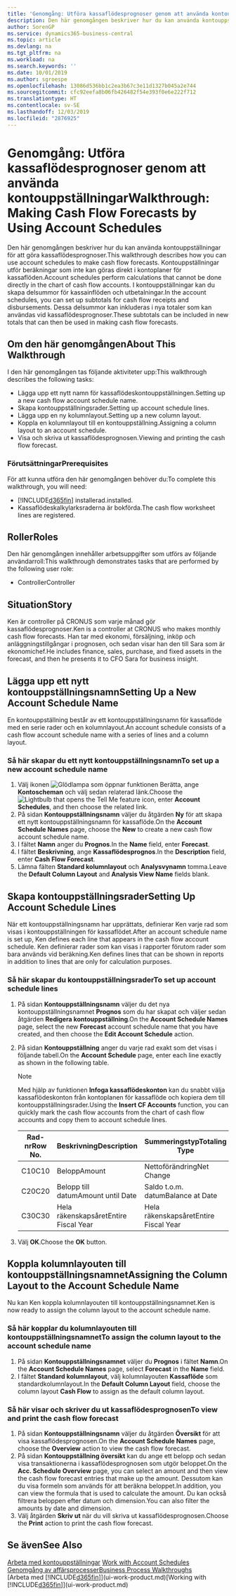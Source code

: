 ```yaml
---
title: 'Genomgång: Utföra kassaflödesprognoser genom att använda kontouppställningar | Microsoft Docs'
description: Den här genomgången beskriver hur du kan använda kontouppställningar för att göra kassaflödesprognoser. Kontouppställningar utför beräkningar som inte kan göras direkt i kontoplaner för kassaflöden. I kontouppställningar kan du skapa delsummor för kassainflöden och utbetalningar. Dessa delsummor kan inkluderas i nya totaler som kan användas vid kassaflödesprognoser.
author: SorenGP
ms.service: dynamics365-business-central
ms.topic: article
ms.devlang: na
ms.tgt_pltfrm: na
ms.workload: na
ms.search.keywords: ''
ms.date: 10/01/2019
ms.author: sgroespe
ms.openlocfilehash: 13086d536bb1c2ea3b67c3e11d1327b045a2e744
ms.sourcegitcommit: cfc92eefa8b06fb426482f54e393f0e6e222f712
ms.translationtype: HT
ms.contentlocale: sv-SE
ms.lasthandoff: 12/03/2019
ms.locfileid: "2876925"
---
```

# <a name="walkthrough-making-cash-flow-forecasts-by-using-account-schedules"></a><span data-ttu-id="164a8-106">Genomgång: Utföra kassaflödesprognoser genom att använda kontouppställningar</span><span class="sxs-lookup"><span data-stu-id="164a8-106">Walkthrough: Making Cash Flow Forecasts by Using Account Schedules</span></span>
<span data-ttu-id="164a8-107">Den här genomgången beskriver hur du kan använda kontouppställningar för att göra kassaflödesprognoser.</span><span class="sxs-lookup"><span data-stu-id="164a8-107">This walkthrough describes how you can use account schedules to make cash flow forecasts.</span></span> <span data-ttu-id="164a8-108">Kontouppställningar utför beräkningar som inte kan göras direkt i kontoplaner för kassaflöden.</span><span class="sxs-lookup"><span data-stu-id="164a8-108">Account schedules perform calculations that cannot be done directly in the chart of cash flow accounts.</span></span> <span data-ttu-id="164a8-109">I kontouppställningar kan du skapa delsummor för kassainflöden och utbetalningar.</span><span class="sxs-lookup"><span data-stu-id="164a8-109">In the account schedules, you can set up subtotals for cash flow receipts and disbursements.</span></span> <span data-ttu-id="164a8-110">Dessa delsummor kan inkluderas i nya totaler som kan användas vid kassaflödesprognoser.</span><span class="sxs-lookup"><span data-stu-id="164a8-110">These subtotals can be included in new totals that can then be used in making cash flow forecasts.</span></span>  

## <a name="about-this-walkthrough"></a><span data-ttu-id="164a8-111">Om den här genomgången</span><span class="sxs-lookup"><span data-stu-id="164a8-111">About This Walkthrough</span></span>  
<span data-ttu-id="164a8-112">I den här genomgången tas följande aktiviteter upp:</span><span class="sxs-lookup"><span data-stu-id="164a8-112">This walkthrough describes the following tasks:</span></span>  

- <span data-ttu-id="164a8-113">Lägga upp ett nytt namn för kassaflödeskontouppställningen.</span><span class="sxs-lookup"><span data-stu-id="164a8-113">Setting up a new cash flow account schedule name.</span></span>  
- <span data-ttu-id="164a8-114">Skapa kontouppställningsrader.</span><span class="sxs-lookup"><span data-stu-id="164a8-114">Setting up account schedule lines.</span></span>  
- <span data-ttu-id="164a8-115">Lägga upp en ny kolumnlayout.</span><span class="sxs-lookup"><span data-stu-id="164a8-115">Setting up a new column layout.</span></span>  
- <span data-ttu-id="164a8-116">Koppla en kolumnlayout till en kontouppställning.</span><span class="sxs-lookup"><span data-stu-id="164a8-116">Assigning a column layout to an account schedule.</span></span>  
- <span data-ttu-id="164a8-117">Visa och skriva ut kassaflödesprognosen.</span><span class="sxs-lookup"><span data-stu-id="164a8-117">Viewing and printing the cash flow forecast.</span></span>  

### <a name="prerequisites"></a><span data-ttu-id="164a8-118">Förutsättningar</span><span class="sxs-lookup"><span data-stu-id="164a8-118">Prerequisites</span></span>  
<span data-ttu-id="164a8-119">För att kunna utföra den här genomgången behöver du:</span><span class="sxs-lookup"><span data-stu-id="164a8-119">To complete this walkthrough, you will need:</span></span>  

- [!INCLUDE[d365fin](includes/d365fin_md.md)] <span data-ttu-id="164a8-120">installerad.</span><span class="sxs-lookup"><span data-stu-id="164a8-120">installed.</span></span>  
- <span data-ttu-id="164a8-121">Kassaflödeskalkylarksraderna är bokförda.</span><span class="sxs-lookup"><span data-stu-id="164a8-121">The cash flow worksheet lines are registered.</span></span>  

## <a name="roles"></a><span data-ttu-id="164a8-122">Roller</span><span class="sxs-lookup"><span data-stu-id="164a8-122">Roles</span></span>  
<span data-ttu-id="164a8-123">Den här genomgången innehåller arbetsuppgifter som utförs av följande användarroll:</span><span class="sxs-lookup"><span data-stu-id="164a8-123">This walkthrough demonstrates tasks that are performed by the following user role:</span></span>  

- <span data-ttu-id="164a8-124">Controller</span><span class="sxs-lookup"><span data-stu-id="164a8-124">Controller</span></span>  

## <a name="story"></a><span data-ttu-id="164a8-125">Situation</span><span class="sxs-lookup"><span data-stu-id="164a8-125">Story</span></span>  
<span data-ttu-id="164a8-126">Ken är controller på CRONUS som varje månad gör kassaflödesprognoser.</span><span class="sxs-lookup"><span data-stu-id="164a8-126">Ken is a controller at CRONUS who makes monthly cash flow forecasts.</span></span> <span data-ttu-id="164a8-127">Han tar med ekonomi, försäljning, inköp och anläggningstillgångar i prognosen, och sedan visar han den till Sara som är ekonomichef.</span><span class="sxs-lookup"><span data-stu-id="164a8-127">He includes finance, sales, purchase, and fixed assets in the forecast, and then he presents it to CFO Sara for business insight.</span></span>  

## <a name="setting-up-a-new-account-schedule-name"></a><span data-ttu-id="164a8-128">Lägga upp ett nytt kontouppställningsnamn</span><span class="sxs-lookup"><span data-stu-id="164a8-128">Setting Up a New Account Schedule Name</span></span>  
<span data-ttu-id="164a8-129">En kontouppställning består av ett kontouppställningsnamn för kassaflöde med en serie rader och en kolumnlayout.</span><span class="sxs-lookup"><span data-stu-id="164a8-129">An account schedule consists of a cash flow account schedule name with a series of lines and a column layout.</span></span>  

### <a name="to-set-up-a-new-account-schedule-name"></a><span data-ttu-id="164a8-130">Så här skapar du ett nytt kontouppställningsnamn</span><span class="sxs-lookup"><span data-stu-id="164a8-130">To set up a new account schedule name</span></span>  

1.  <span data-ttu-id="164a8-131">Välj ikonen ![Glödlampa som öppnar funktionen Berätta](media/ui-search/search_small.png "Berätta vad du vill göra"), ange **Kontoscheman** och välj sedan relaterad länk.</span><span class="sxs-lookup"><span data-stu-id="164a8-131">Choose the ![Lightbulb that opens the Tell Me feature](media/ui-search/search_small.png "Tell me what you want to do") icon, enter **Account Schedules**, and then choose the related link.</span></span>  
2.  <span data-ttu-id="164a8-132">På sidan **Kontouppställningsnamn** väljer du åtgärden **Ny** för att skapa ett nytt kontouppställningsnamn för kassaflöde.</span><span class="sxs-lookup"><span data-stu-id="164a8-132">On the **Account Schedule Names** page, choose the **New** to create a new cash flow account schedule name.</span></span>  
3.  <span data-ttu-id="164a8-133">I fältet **Namn** anger du **Prognos**.</span><span class="sxs-lookup"><span data-stu-id="164a8-133">In the **Name** field, enter **Forecast**.</span></span>  
4.  <span data-ttu-id="164a8-134">I fältet **Beskrivning**, ange **Kassaflödesprognos**.</span><span class="sxs-lookup"><span data-stu-id="164a8-134">In the **Description** field, enter **Cash Flow Forecast**.</span></span>  
5.  <span data-ttu-id="164a8-135">Lämna fälten **Standard kolumnlayout** och **Analysvynamn** tomma.</span><span class="sxs-lookup"><span data-stu-id="164a8-135">Leave the **Default Column Layout** and **Analysis View Name** fields blank.</span></span>  

## <a name="setting-up-account-schedule-lines"></a><span data-ttu-id="164a8-136">Skapa kontouppställningsrader</span><span class="sxs-lookup"><span data-stu-id="164a8-136">Setting Up Account Schedule Lines</span></span>  
<span data-ttu-id="164a8-137">När ett kontouppställningsnamn har upprättats, definierar Ken varje rad som visas i kontouppställningen för kassaflödet.</span><span class="sxs-lookup"><span data-stu-id="164a8-137">After an account schedule name is set up, Ken defines each line that appears in the cash flow account schedule.</span></span> <span data-ttu-id="164a8-138">Ken definierar rader som kan visas i rapporter förutom rader som bara används vid beräkning.</span><span class="sxs-lookup"><span data-stu-id="164a8-138">Ken defines lines that can be shown in reports in addition to lines that are only for calculation purposes.</span></span>  

### <a name="to-set-up-account-schedule-lines"></a><span data-ttu-id="164a8-139">Så här skapar du kontouppställningsrader</span><span class="sxs-lookup"><span data-stu-id="164a8-139">To set up account schedule lines</span></span>  

1.  <span data-ttu-id="164a8-140">På sidan **Kontouppställningsnamn** väljer du det nya kontouppställningsnamnet **Prognos** som du har skapat och väljer sedan åtgärden **Redigera kontouppställning**.</span><span class="sxs-lookup"><span data-stu-id="164a8-140">On the **Account Schedule Names** page, select the new **Forecast** account schedule name that you have created, and then choose the **Edit Account Schedule** action.</span></span>  
2.  <span data-ttu-id="164a8-141">På sidan **Kontouppställning** anger du varje rad exakt som det visas i följande tabell.</span><span class="sxs-lookup"><span data-stu-id="164a8-141">On the **Account Schedule** page, enter each line exactly as shown in the following table.</span></span>  

    > [!NOTE]  
    >  <span data-ttu-id="164a8-142">Med hjälp av funktionen **Infoga kassaflödeskonton** kan du snabbt välja kassaflödeskonton från kontoplanen för kassaflöde och kopiera dem till kontouppställningsrader.</span><span class="sxs-lookup"><span data-stu-id="164a8-142">Using the **Insert CF Accounts** function, you can quickly mark the cash flow accounts from the chart of cash flow accounts and copy them to account schedule lines.</span></span>  

    |<span data-ttu-id="164a8-143">Rad-nr</span><span class="sxs-lookup"><span data-stu-id="164a8-143">Row No.</span></span>|<span data-ttu-id="164a8-144">Beskrivning</span><span class="sxs-lookup"><span data-stu-id="164a8-144">Description</span></span>|<span data-ttu-id="164a8-145">Summeringstyp</span><span class="sxs-lookup"><span data-stu-id="164a8-145">Totaling Type</span></span>|<span data-ttu-id="164a8-146">Summeringsintervall</span><span class="sxs-lookup"><span data-stu-id="164a8-146">Totaling</span></span>|<span data-ttu-id="164a8-147">Radtyp</span><span class="sxs-lookup"><span data-stu-id="164a8-147">Row Type</span></span>|<span data-ttu-id="164a8-148">Beloppstyp</span><span class="sxs-lookup"><span data-stu-id="164a8-148">Amount Type</span></span>|<span data-ttu-id="164a8-149">Visa</span><span class="sxs-lookup"><span data-stu-id="164a8-149">Show</span></span>|  
    |-------|-----------|-------------|--------|--------|-----------|----|
    |<span data-ttu-id="164a8-150">C10</span><span class="sxs-lookup"><span data-stu-id="164a8-150">C10</span></span>|<span data-ttu-id="164a8-151">Belopp</span><span class="sxs-lookup"><span data-stu-id="164a8-151">Amount</span></span>|<span data-ttu-id="164a8-152">Nettoförändring</span><span class="sxs-lookup"><span data-stu-id="164a8-152">Net Change</span></span>|<span data-ttu-id="164a8-153">Transaktioner</span><span class="sxs-lookup"><span data-stu-id="164a8-153">Entries</span></span>|<span data-ttu-id="164a8-154">Nettobelopp</span><span class="sxs-lookup"><span data-stu-id="164a8-154">Net Amount</span></span>|<span data-ttu-id="164a8-155">Alltid</span><span class="sxs-lookup"><span data-stu-id="164a8-155">Always</span></span>|  
    |<span data-ttu-id="164a8-156">C20</span><span class="sxs-lookup"><span data-stu-id="164a8-156">C20</span></span>|<span data-ttu-id="164a8-157">Belopp till datum</span><span class="sxs-lookup"><span data-stu-id="164a8-157">Amount until Date</span></span>|<span data-ttu-id="164a8-158">Saldo t.o.m. datum</span><span class="sxs-lookup"><span data-stu-id="164a8-158">Balance at Date</span></span>|<span data-ttu-id="164a8-159">Transaktioner</span><span class="sxs-lookup"><span data-stu-id="164a8-159">Entries</span></span>|<span data-ttu-id="164a8-160">Nettobelopp</span><span class="sxs-lookup"><span data-stu-id="164a8-160">Net Amount</span></span>|<span data-ttu-id="164a8-161">Alltid</span><span class="sxs-lookup"><span data-stu-id="164a8-161">Always</span></span>|  
    |<span data-ttu-id="164a8-162">C30</span><span class="sxs-lookup"><span data-stu-id="164a8-162">C30</span></span>|<span data-ttu-id="164a8-163">Hela räkenskapsåret</span><span class="sxs-lookup"><span data-stu-id="164a8-163">Entire Fiscal Year</span></span>|<span data-ttu-id="164a8-164">Hela räkenskapsåret</span><span class="sxs-lookup"><span data-stu-id="164a8-164">Entire Fiscal Year</span></span>|<span data-ttu-id="164a8-165">Transaktioner</span><span class="sxs-lookup"><span data-stu-id="164a8-165">Entries</span></span>|<span data-ttu-id="164a8-166">Nettobelopp</span><span class="sxs-lookup"><span data-stu-id="164a8-166">Net Amount</span></span>|<span data-ttu-id="164a8-167">Alltid</span><span class="sxs-lookup"><span data-stu-id="164a8-167">Always</span></span>|  

4.  <span data-ttu-id="164a8-168">Välj **OK**.</span><span class="sxs-lookup"><span data-stu-id="164a8-168">Choose the **OK** button.</span></span>  

## <a name="assigning-the-column-layout-to-the-account-schedule-name"></a><span data-ttu-id="164a8-169">Koppla kolumnlayouten till kontouppställningsnamnet</span><span class="sxs-lookup"><span data-stu-id="164a8-169">Assigning the Column Layout to the Account Schedule Name</span></span>  
<span data-ttu-id="164a8-170">Nu kan Ken koppla kolumnlayouten till kontouppställningsnamnet.</span><span class="sxs-lookup"><span data-stu-id="164a8-170">Ken is now ready to assign the column layout to the account schedule name.</span></span>  

### <a name="to-assign-the-column-layout-to-the-account-schedule-name"></a><span data-ttu-id="164a8-171">Så här kopplar du kolumnlayouten till kontouppställningsnamnet</span><span class="sxs-lookup"><span data-stu-id="164a8-171">To assign the column layout to the account schedule name</span></span>  

1.  <span data-ttu-id="164a8-172">På sidan **Kontouppställningsnamnet** väljer du **Prognos** i fältet **Namn**.</span><span class="sxs-lookup"><span data-stu-id="164a8-172">On the **Account Schedule Names** page, select **Forecast** in the **Name** field.</span></span>  
2.  <span data-ttu-id="164a8-173">I fältet **Standard kolumnlayout**, välj kolumnlayouten **Kassaflöde** som standardkolumnlayout.</span><span class="sxs-lookup"><span data-stu-id="164a8-173">In the **Default Column Layout** field, choose the column layout **Cash Flow** to assign as the default column layout.</span></span>  

### <a name="to-view-and-print-the-cash-flow-forecast"></a><span data-ttu-id="164a8-174">Så här visar och skriver du ut kassaflödesprognosen</span><span class="sxs-lookup"><span data-stu-id="164a8-174">To view and print the cash flow forecast</span></span>  
1.  <span data-ttu-id="164a8-175">På sidan **Kontouppställningsnamn** väljer du åtgärden **Översikt** för att visa kassaflödesprognosen.</span><span class="sxs-lookup"><span data-stu-id="164a8-175">On the **Account Schedule Names** page, choose the **Overview** action to view the cash flow forecast.</span></span>  
2.  <span data-ttu-id="164a8-176">På sidan **Kontouppställning översikt** kan du ange ett belopp och sedan visa transaktionerna i kassaflödesprognosen som utgör beloppet.</span><span class="sxs-lookup"><span data-stu-id="164a8-176">On the **Acc. Schedule Overview** page, you can select an amount and then view the cash flow forecast entries that make up the amount.</span></span> <span data-ttu-id="164a8-177">Dessutom kan du visa formeln som används för att beräkna beloppet.</span><span class="sxs-lookup"><span data-stu-id="164a8-177">In addition, you can view the formula that is used to calculate the amount.</span></span> <span data-ttu-id="164a8-178">Du kan också filtrera beloppen efter datum och dimension.</span><span class="sxs-lookup"><span data-stu-id="164a8-178">You can also filter the amounts by date and dimension.</span></span>  
3.  <span data-ttu-id="164a8-179">Välj åtgärden **Skriv ut** när du vill skriva ut kassaflödesprognosen.</span><span class="sxs-lookup"><span data-stu-id="164a8-179">Choose the **Print** action to print the cash flow forecast.</span></span>  

## <a name="see-also"></a><span data-ttu-id="164a8-180">Se även</span><span class="sxs-lookup"><span data-stu-id="164a8-180">See Also</span></span>  
 <span data-ttu-id="164a8-181">[Arbeta med kontouppställningar](bi-how-work-account-schedule.md) </span><span class="sxs-lookup"><span data-stu-id="164a8-181">[Work with Account Schedules](bi-how-work-account-schedule.md) </span></span>  
 [<span data-ttu-id="164a8-182">Genomgång av affärsprocesser</span><span class="sxs-lookup"><span data-stu-id="164a8-182">Business Process Walkthroughs</span></span>](walkthrough-business-process-walkthroughs.md)  
 <span data-ttu-id="164a8-183">[Arbeta med [!INCLUDE[d365fin](includes/d365fin_md.md)]](ui-work-product.md)</span><span class="sxs-lookup"><span data-stu-id="164a8-183">[Working with [!INCLUDE[d365fin](includes/d365fin_md.md)]](ui-work-product.md)</span></span>
